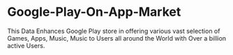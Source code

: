 # Google-Play-On-App-Market
This Data Enhances Google Play store in offering various vast selection of Games, Apps, Music, Music to Users all around the World with Over a billion active Users. 
